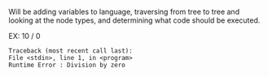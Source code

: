 Will be adding variables to language, traversing from tree to tree and looking at the node types, and determining what code should be executed. 

EX: 10 / 0
    
    Traceback (most recent call last):
	File <stdin>, line 1, in <program>
    Runtime Error : Division by zero